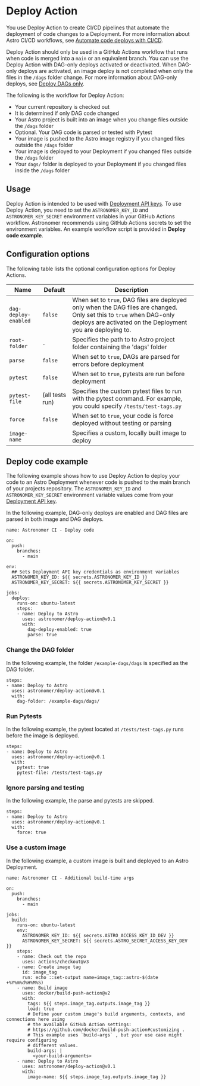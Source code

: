 # Deploy Action
You use Deploy Action to create CI/CD pipelines that automate the deployment of code changes to a Deployment. For more information about Astro CI/CD workflows, see [Automate code deploys with CI/CD](https://docs.astronomer.io/astro/ci-cd).

Deploy Action should only be used in a GitHub Actions workflow that runs when code is merged into a `main` or an equivalent branch. You can use the Deploy Action with DAG-only deploys activated or deactivated. When DAG-only deploys are activated, an image deploy is not completed when only the files in the `/dags` folder change. For more information about DAG-only deploys, see [Deploy DAGs only](https://docs.astronomer.io/astro/deploy-code#deploy-dags-only).

The following is the workflow for Deploy Action:
- Your current repository is checked out
- It is determined if only DAG code changed
- Your Astro project is built into an image when you change files outside the `/dags` folder
- Optional. Your DAG code is parsed or tested with Pytest
- Your image is pushed to the Astro image registry if you changed files outside the `/dags` folder
- Your image is deployed to your Deployment if you changed files outside the `/dags` folder
- Your `dags/` folder is deployed to your Deployment if you changed files inside the `/dags` folder

## Usage

Deploy Action is intended to be used with [Deployment API keys](https://docs.astronomer.io/astro/api-keys). To use Deploy Action, you need to set the `ASTRONOMER_KEY_ID` and `ASTRONOMER_KEY_SECRET` environment variables in your GitHub Actions workflow. Astronomer recommends using GitHub Actions secrets to set the environment variables. An example workflow script is provided in **Deploy code example**. 

## Configuration options

The following table lists the optional configuration options for Deploy Actions.

| Name | Default | Description |
| ---|---|--- |
| `dag-deploy-enabled` | `false` | When set to `true`, DAG files are deployed only when the DAG files are changed. Only set this to `true` when DAG-only deploys are activated on the Deployment you are deploying to. |
| `root-folder` | `.` | Specifies the path to to Astro project folder containing the 'dags' folder | 
| `parse` | `false` | When set to `true`, DAGs are parsed for errors before deployment |
| `pytest` | `false` | When set to `true`, pytests are run before deployment |
| `pytest-file` | (all tests run) | Specifies the custom pytest files to run with the pytest command. For example, you could specify `/tests/test-tags.py`
| `force` | `false` | When set to `true`, your code is force deployed without testing or parsing
| `image-name` |  | Specifies a custom, locally built image to deploy |


## Deploy code example

The following example shows how to use Deploy Action to deploy your code to an Astro Deployment whenever code is pushed to the main branch of your projects repository. The `ASTRONOMER_KEY_ID` and `ASTRONOMER_KEY_SECRET` environment variable values come from your [Deployment API key](https://docs.astronomer.io/astro/api-keys).

In the following example, DAG-only deploys are enabled and DAG files are parsed in both image and DAG deploys.

```
name: Astronomer CI - Deploy code

on:
  push:
    branches:
      - main

env:
  ## Sets Deployment API key credentials as environment variables
  ASTRONOMER_KEY_ID: ${{ secrets.ASTRONOMER_KEY_ID }}
  ASTRONOMER_KEY_SECRET: ${{ secrets.ASTRONOMER_KEY_SECRET }}

jobs:
  deploy:
    runs-on: ubuntu-latest
    steps:
    - name: Deploy to Astro
      uses: astronomer/deploy-action@v0.1
      with:
        dag-deploy-enabled: true
        parse: true
```
### Change the DAG folder

In the following example, the folder `/example-dags/dags` is specified as the DAG folder.

```
steps:
- name: Deploy to Astro
  uses: astronomer/deploy-action@v0.1
  with:
    dag-folder: /example-dags/dags/
```

### Run Pytests

In the following example, the pytest located at `/tests/test-tags.py` runs before the image is deployed. 

```
steps:
- name: Deploy to Astro
  uses: astronomer/deploy-action@v0.1
  with:
    pytest: true
    pytest-file: /tests/test-tags.py
```

### Ignore parsing and testing

In the following example, the parse and pytests are skipped.

```
steps:
- name: Deploy to Astro
  uses: astronomer/deploy-action@v0.1
  with:
    force: true
```

### Use a custom image

In the following example, a custom image is built and deployed to an Astro Deployment.

```
name: Astronomer CI - Additional build-time args

on:
  push:
    branches:
      - main

jobs:
  build:
    runs-on: ubuntu-latest
    env:
      ASTRONOMER_KEY_ID: ${{ secrets.ASTRO_ACCESS_KEY_ID_DEV }}
      ASTRONOMER_KEY_SECRET: ${{ secrets.ASTRO_SECRET_ACCESS_KEY_DEV }}
    steps:
    - name: Check out the repo
      uses: actions/checkout@v3
    - name: Create image tag
      id: image_tag
      run: echo ::set-output name=image_tag::astro-$(date +%Y%m%d%H%M%S)
    - name: Build image
      uses: docker/build-push-action@v2
      with:
        tags: ${{ steps.image_tag.outputs.image_tag }}
        load: true
        # Define your custom image's build arguments, contexts, and connections here using
        # the available GitHub Action settings:
        # https://github.com/docker/build-push-action#customizing .
        # This example uses `build-args` , but your use case might require configuring
        # different values.
        build-args: |
          <your-build-arguments>
    - name: Deploy to Astro
      uses: astronomer/deploy-action@v0.1
      with:
        image-name: ${{ steps.image_tag.outputs.image_tag }}
      
```
